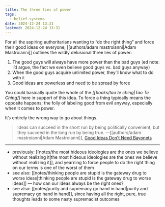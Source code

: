 ```yaml
---
title: The three lies of power
tags:
  - belief-systems
date: 2024-12-24 13:31
lastmod: 2024-12-24 13:31
---
```

For all the aspiring authoritarians wanting to “do the right thing” and force their good ideas on everyone, [[authors/adam mastroianni|Adam Mastroianni]] outlines the wildly delusional three lies of power: 

1. The good guys will always have more power than the bad guys (ed note: I’d argue, the fact we even believe good guys vs. bad guys anyway)
2. When the good guys acquire unlimited power, they’ll know what to do with it
3. Good ideas are powerless and need to be spread by force

You could basically quote the whole of the *[[books/tao te ching|Tao Te Ching]]* here in support of this idea. To force a thing typically means the opposite happens; the folly of labeling good from evil anyway, especially when it comes to power. 

It’s entirely the wrong way to go about things. 

> Ideas can succeed in the short run by being politically convenient, but they succeed in the long run by being true. —[[authors/adam mastroianni|Adam Mastroianni]], [Good Ideas Don’t Need Bayonets](https://www.experimental-history.com/p/good-ideas-dont-need-bayonets)

---
- previously: [[notes/the most hideous ideologies are the ones we believe without realizing it|the most hideous ideologies are the ones we believe without realizing it]], and yearning to force people to do the right thing on our terms is one of the worst of them
- see also: [[notes/thinking people are stupid is the gateway drug to worse ideas|thinking people are stupid is the gateway drug to worse ideas]] — how can our ideas always be the right ones?
- see also: [[notes/purity and supremacy go hand in hand|purity and supremacy go hand in hand]], since having all the right, pure, true thoughts leads to some nasty supremacist outcomes